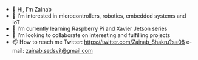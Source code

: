 - 👋 Hi, I’m Zainab 
- 👀 I’m interested in microcontrollers, robotics, embedded systems and IoT
- 🌱 I’m currently learning Raspberry Pi and Xavier Jetson series
- 💞️ I’m looking to collaborate on interesting and fulfilling projects
- 📫 How to reach me   Twitter: https://twitter.com/Zainab_Shakru?s=08
                        e-mail: zainab.sedsvit@gmail.com

<!---
ZainabShakru/ZainabShakru is a ✨ special ✨ repository because its `README.md` (this file) appears on your GitHub profile.
You can click the Preview link to take a look at your changes.
--->
